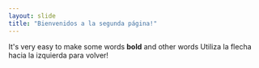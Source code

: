 ```yaml
---
layout: slide
title: "Bienvenidos a la segunda página!"
---
```

It's very easy to make some words **bold** and other words 
Utiliza la flecha hacia la izquierda para volver!